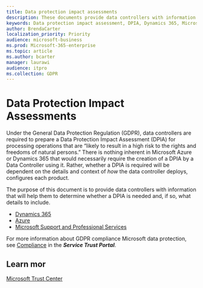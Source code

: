 ```yaml
---
title: Data protection impact assessments
description: These documents provide data controllers with information that will help them to determine whether a DPIA is needed and, if so, what details to include.
keywords: Data protection impact assessment, DPIA, Dynamics 365, Microsoft Professional Services, Microsoft 365, Microsoft 365 documentation, GDPR
author: BrendaCarter
localization_priority: Priority
audience: microsoft-business
ms.prod: Microsoft-365-enterprise
ms.topic: article
ms.author: bcarter
manager: laurawi
audience: itpro
ms.collection: GDPR
---
```


# Data Protection Impact Assessments

Under the General Data Protection Regulation (GDPR), data controllers are required to prepare a Data Protection Impact Assessment (DPIA) for processing operations that are “likely to result in a high risk to the rights and freedoms of natural persons.” There is nothing inherent in Microsoft Azure or Dynamics 365 that would necessarily require the creation of a DPIA by a Data Controller using it. Rather, whether a DPIA is required will be dependent on the details and context of *how* the data controller deploys, configures each product.

The purpose of this document is to provide data controllers with information that will help them to determine whether a DPIA is needed and, if so, what details to include.

- [Dynamics 365](gdpr-dpia-dynamics365.md)
- [Azure](gdpr-dpia-azure.md)
- [Microsoft Support and Professional Services](gdpr-dpia-prof-services.md)

For more information about GDPR compliance Microsoft data protection, see [Compliance](https://servicetrust.microsoft.com/ComplianceManager) in the ***Service Trust Portal***.

## Learn mor

[Microsoft Trust Center](https://www.microsoft.com/en-us/TrustCenter/Privacy/gdpr/default.aspx)



